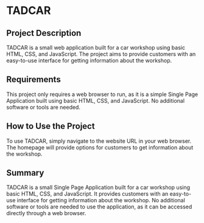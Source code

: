 <h1>TADCAR</h1>
<h2>Project Description</h2>
<p>TADCAR is a small web application built for a car workshop using basic HTML, CSS, and JavaScript. The project aims to provide customers with an easy-to-use interface for getting information about the workshop.</p>
<h2>Requirements</h2>
<p>This project only requires a web browser to run, as it is a simple Single Page Application built using basic HTML, CSS, and JavaScript. No additional software or tools are needed.</p>
<h2>How to Use the Project</h2>
<p>To use TADCAR, simply navigate to the website URL in your web browser. The homepage will provide options for customers to get information about the workshop.</p>
<h2>Summary</h2>
<p>TADCAR is a small Single Page Application built for a car workshop using basic HTML, CSS, and JavaScript. It provides customers with an easy-to-use interface for getting information about the workshop. No additional software or tools are needed to use the application, as it can be accessed directly through a web browser.</p>
